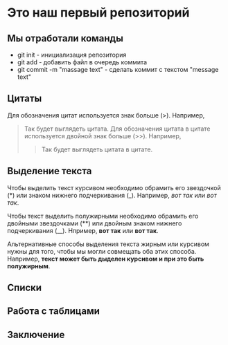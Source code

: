  # Это наш первый репозиторий 
 ## Мы отработали команды

 * git init - инициализация репозитория
 * git add - добавить файл в очередь коммита
 * git commit -m "massage text" - сделать коммит с текстом "message text"

## Цитаты 
Для обозначения цитат используется знак больше (>). Например,
> Так будет выглядеть цитата. 
Для обозначения цитата в цитате используется двойной знак больше (>>). Например,
>> Так будет выглядеть цитата в цитате. 

## Выделение текста
Чтобы выделить текст курсивом необходимо обрамить его звездочкой (*) или знаком нижнего подчеркивания (_). Например, *вот так* или _вот так_.

Чтобы текст выделить полужирными необходимо обрамить его двойными звездочками (**) или двойным знаком нижнего подчеркивания (__). Нпример, **вот так** или __вот так__.

Альтернативные способы выделения текста жирным или курсивом нужны для того, чтобы мы могли совмещать оба этих способа. Например, __текст может быть дыделен курсивом и при это быть **полужирным**__.

## Списки

## Работа с таблицами

## Заключение
 

